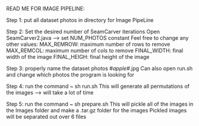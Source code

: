 READ ME FOR IMAGE PIPELINE: 


Step 1: put all dataset photos in directory for Image PipeLine

Step 2: Set the desired number of SeamCarver iterations 
		Open SeamCarver2.java --> set NUM_PHOTOS constant
		Feel free to change any other values: 
			MAX_REMROW: maximum number of rows to remove 
			MAX_REMCOL: maximum number of cols to remove
			FINAL_WIDTH: final width of the image
			FINAL_HEIGH: final height of the image

Step 3: properly name the dataset photos #_apple_#.jpg
		Can also open run.sh and change which photos the program is looking for 

Step 4: run the command ~ sh run.sh
		This will generate all permutations of the images --> will take a lot of time

Step 5: run the command ~ sh prepare.sh
		This will pickle all of the images in the Images folder and make a .tar.gz folder for the images
		Pickled images will be separated out over 6 files